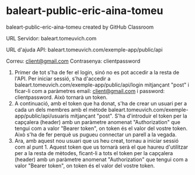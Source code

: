 # baleart-public-eric-aina-tomeu
baleart-public-eric-aina-tomeu created by GitHub Classroom

URL Servidor:
baleart.tomeuvich.com

URL d'ajuda API:
baleart.tomeuvich.com/exemple-app/public/api

Correu: client@gmail.com
Contrasenya: clientpassword

1. Primer de tot s'ha de fer el login, sinó no es pot accedir a la resta de l'API. Per iniciar sessió, s'ha d'accedir a baleart.tomeuvich.com/exemple-app/public/api/login mitjançant "post" i ficar-li com a paràmetres email: client@gmail.com i password: clientpassword. Això tornarà un token.
2. A continuació, amb el token que ha donat, s'ha de crear un usuari per a cada un dels membres amb el mètode baleart.tomeuvich.com/exemple-app/public/api/usuaris mitjançant "post". S'ha d'introduir el token per la capçalera (header) amb un paràmetre anomenat "Authorization" que tengui com a valor "Bearer token", on token és el valor del vostre token. Això s'ha de fer perquè us pugueu connectar un parell a la vegada.
3. Ara, amb aquest nou usuari que us heu creat, tornau a iniciar sessió com al punt 1. Aquest token que us tornarà serà el que haureu d'utilitzar per a la resta de mètodes, ficant-li a tots el token per la capçalera (header) amb un paràmetre anomenat "Authorization" que tengui com a valor "Bearer token", on token és el valor del vostre token.
